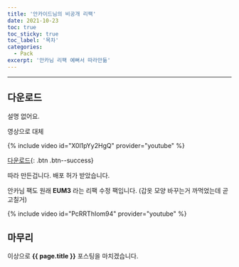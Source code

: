 ```yaml
---
title: '안카이드님의 비공개 리팩'
date: 2021-10-23
toc: true
toc_sticky: true
toc_label: '목차'
categories:
  - Pack
excerpt: '안카님 리팩 예뻐서 따라만듦'
---
```

***

## 다운로드

설명 없어요.

영상으로 대체

{% include video id="X0l1pYy2HgQ" provider="youtube" %}

[<i class="fas fa-download"></i> 다운로드](https://github.com/ywbird/pack/raw/main/03fa48bc09dd6e7ae539ddd102fe605e5b0697a5640eba8a63b1612f5598d409/!%20%C2%A7cP%C2%A79ix%C2%A7ae%C2%A7el%20%C2%A7fParty.zip){: .btn .btn--success}

따라 만든겁니다. 배포 허가 받았습니다.

안카님 팩도 원래 **EUM3** 라는 리팩 수정 팩입니다.
(갑옷 모양 바꾸는거 까먹었는데 곧 고칠거)

{% include video id="PcRRThIom94" provider="youtube" %}

## 마무리

이상으로 **{{ page.title }}** 포스팅을 마치겠습니다.
